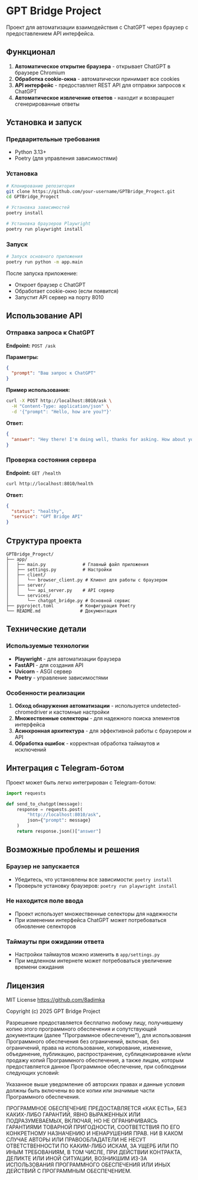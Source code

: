 # GPT Bridge Project

Проект для автоматизации взаимодействия с ChatGPT через браузер с предоставлением API интерфейса.

## Функционал

1. **Автоматическое открытие браузера** - открывает ChatGPT в браузере Chromium
2. **Обработка cookie-окна** - автоматически принимает все cookies
3. **API интерфейс** - предоставляет REST API для отправки запросов к ChatGPT
4. **Автоматическое извлечение ответов** - находит и возвращает сгенерированные ответы

## Установка и запуск

### Предварительные требования

- Python 3.13+
- Poetry (для управления зависимостями)

### Установка

```bash
# Клонирование репозитория
git clone https://github.com/your-username/GPTBridge_Progect.git
cd GPTBridge_Progect

# Установка зависимостей
poetry install

# Установка браузеров Playwright
poetry run playwright install
```

### Запуск

```bash
# Запуск основного приложения
poetry run python -m app.main
```

После запуска приложение:

- Откроет браузер с ChatGPT
- Обработает cookie-окно (если появится)
- Запустит API сервер на порту 8010

## Использование API

### Отправка запроса к ChatGPT

**Endpoint:** `POST /ask`

**Параметры:**

```json
{
  "prompt": "Ваш запрос к ChatGPT"
}
```

**Пример использования:**

```bash
curl -X POST http://localhost:8010/ask \
  -H "Content-Type: application/json" \
  -d '{"prompt": "Hello, how are you?"}'
```

**Ответ:**

```json
{
  "answer": "Hey there! I'm doing well, thanks for asking. How about you?"
}
```

### Проверка состояния сервера

**Endpoint:** `GET /health`

```bash
curl http://localhost:8010/health
```

**Ответ:**

```json
{
  "status": "healthy",
  "service": "GPT Bridge API"
}
```

## Структура проекта

```
GPTBridge_Progect/
├── app/
│   ├── main.py              # Главный файл приложения
│   ├── settings.py          # Настройки
│   ├── client/
│   │   └── browser_client.py # Клиент для работы с браузером
│   ├── server/
│   │   └── api_server.py    # API сервер
│   └── services/
│       └── chatgpt_bridge.py # Основной сервис
├── pyproject.toml          # Конфигурация Poetry
└── README.md               # Документация
```

## Технические детали

### Используемые технологии

- **Playwright** - для автоматизации браузера
- **FastAPI** - для создания API
- **Uvicorn** - ASGI сервер
- **Poetry** - управление зависимостями

### Особенности реализации

1. **Обход обнаружения автоматизации** - используется undetected-chromedriver и кастомные настройки
2. **Множественные селекторы** - для надежного поиска элементов интерфейса
3. **Асинхронная архитектура** - для эффективной работы с браузером и API
4. **Обработка ошибок** - корректная обработка таймаутов и исключений

## Интеграция с Telegram-ботом

Проект может быть легко интегрирован с Telegram-ботом:

```python
import requests

def send_to_chatgpt(message):
    response = requests.post(
        "http://localhost:8010/ask",
        json={"prompt": message}
    )
    return response.json()["answer"]
```

## Возможные проблемы и решения

### Браузер не запускается

- Убедитесь, что установлены все зависимости: `poetry install`
- Проверьте установку браузеров: `poetry run playwright install`

### Не находится поле ввода

- Проект использует множественные селекторы для надежности
- При изменении интерфейса ChatGPT может потребоваться обновление селекторов

### Таймауты при ожидании ответа

- Настройки таймаутов можно изменить в `app/settings.py`
- При медленном интернете может потребоваться увеличение времени ожидания

## Лицензия

MIT License <https://github.com/8adimka>

Copyright (c) 2025 GPT Bridge Project

Разрешение предоставляется бесплатно любому лицу, получившему копию этого программного обеспечения и сопутствующей документации (далее "Программное обеспечение"), для использования Программного обеспечения без ограничений, включая, без ограничений, права на использование, копирование, изменение, объединение, публикацию, распространение, сублицензирование и/или продажу копий Программного обеспечения, а также лицам, которым предоставляется данное Программное обеспечение, при соблюдении следующих условий:

Указанное выше уведомление об авторских правах и данные условия должны быть включены во все копии или значимые части Программного обеспечения.

ПРОГРАММНОЕ ОБЕСПЕЧЕНИЕ ПРЕДОСТАВЛЯЕТСЯ «КАК ЕСТЬ», БЕЗ КАКИХ-ЛИБО ГАРАНТИЙ, ЯВНО ВЫРАЖЕННЫХ ИЛИ ПОДРАЗУМЕВАЕМЫХ, ВКЛЮЧАЯ, НО НЕ ОГРАНИЧИВАЯСЬ ГАРАНТИЯМИ ТОВАРНОЙ ПРИГОДНОСТИ, СООТВЕТСТВИЯ ПО ЕГО КОНКРЕТНОМУ НАЗНАЧЕНИЮ И НЕНАРУШЕНИЯ ПРАВ. НИ В КАКОМ СЛУЧАЕ АВТОРЫ ИЛИ ПРАВООБЛАДАТЕЛИ НЕ НЕСУТ ОТВЕТСТВЕННОСТИ ПО КАКИМ-ЛИБО ИСКАМ, ЗА УЩЕРБ ИЛИ ПО ИНЫМ ТРЕБОВАНИЯМ, В ТОМ ЧИСЛЕ, ПРИ ДЕЙСТВИИ КОНТРАКТА, ДЕЛИКТЕ ИЛИ ИНОЙ СИТУАЦИИ, ВОЗНИКШИМ ИЗ-ЗА ИСПОЛЬЗОВАНИЯ ПРОГРАММНОГО ОБЕСПЕЧЕНИЯ ИЛИ ИНЫХ ДЕЙСТВИЙ С ПРОГРАММНЫМ ОБЕСПЕЧЕНИЕМ.
